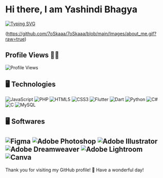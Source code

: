 # Hi there, I am Yashindi Bhagya
[![Typing SVG](https://readme-typing-svg.demolab.com?font=Fira+Code&size=30&duration=2000&pause=1000&width=435&lines=UI+Designer;UX+Designer)](https://git.io/typing-svg)

(https://github.com/7oSkaaa/7oSkaaa/blob/main/Images/about_me.gif?raw=true)

## Profile Views 👨‍💻
![Profile Views](https://komarev.com/ghpvc/?username=TharinduUmayanga&color=green)


## 🖥️ Technologies

![JavaScript](https://img.shields.io/badge/-JavaScript-F7DF1E?style=for-the-badge&logo=javascript)
![PHP](https://img.shields.io/badge/-PHP-777BB4?style=for-the-badge&logo=php)
![HTML5](https://img.shields.io/badge/-HTML5-E34F26?style=for-the-badge&logo=html5)
![CSS3](https://img.shields.io/badge/-CSS3-1572B6?style=for-the-badge&logo=css3)
![Flutter](https://img.shields.io/badge/-Flutter-02569B?style=for-the-badge&logo=flutter)
![Dart](https://img.shields.io/badge/-Dart-0175C2?style=for-the-badge&logo=dart)
![Python](https://img.shields.io/badge/-Python-3776AB?style=for-the-badge&logo=python)
![C#](https://img.shields.io/badge/-C%23-239120?style=for-the-badge&logo=c-sharp)
![C](https://img.shields.io/badge/-C-A8B9CC?style=for-the-badge&logo=c)
![MySQL](https://img.shields.io/badge/-MySQL-4479A1?style=for-the-badge&logo=mysql)

## 🖥️ Softwares

![Figma](https://img.shields.io/badge/-Figma-F24E1E?style=for-the-badge&logo=figma)
![Adobe Photoshop](https://img.shields.io/badge/-Adobe%20Photoshop-31A8FF?style=for-the-badge&logo=adobe-photoshop)
![Adobe Illustrator](https://img.shields.io/badge/-Adobe%20Illustrator-FF9A00?style=for-the-badge&logo=adobe-illustrator)
![Adobe Dreamweaver](https://img.shields.io/badge/-Adobe%20Dreamweaver-FF61F6?style=for-the-badge&logo=adobe-dreamweaver)
![Adobe Lightroom](https://img.shields.io/badge/-Adobe%20Lightroom-31A8FF?style=for-the-badge&logo=adobe-lightroom)
![Canva](https://img.shields.io/badge/-Canva-00C4CC?style=for-the-badge&logo=canva)
---

Thank you for visiting my GitHub profile! 🤝 Have a wonderful day!
